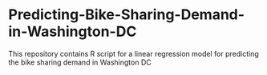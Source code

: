# Predicting-Bike-Sharing-Demand-in-Washington-DC
This repository contains R script for a linear regression model for predicting the bike sharing demand in Washington DC
